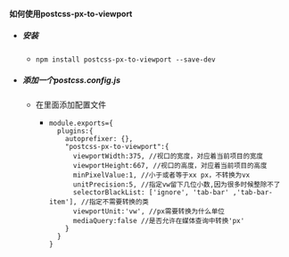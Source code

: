 #### 如何使用postcss-px-to-viewport

- ##### 安装

  - ```
    npm install postcss-px-to-viewport --save-dev
    ```

    

- ##### 添加一个postcss.config.js

  - 在里面添加配置文件

    - ```
      module.exports={
        plugins:{
          autoprefixer: {},
          "postcss-px-to-viewport":{
            viewportWidth:375, //视口的宽度，对应着当前项目的宽度
            viewportHeight:667, //视口的高度，对应着当前项目的高度
            minPixelValue:1, //小于或者等于xx px，不转换为vx
            unitPrecision:5, //指定vw留下几位小数,因为很多时候整除不了
            selectorBlackList: ['ignore', 'tab-bar' ,'tab-bar-item'], //指定不需要转换的类
            viewportUnit:'vw', //px需要转换为什么单位
            mediaQuery:false //是否允许在媒体查询中转换'px'
          }
        }
      }
      ```

      

